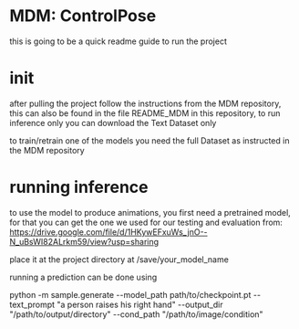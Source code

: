 # MDM: ControlPose

this is going to be a quick readme guide to run the project 

# init

after pulling the project follow the instructions from the MDM repository, this can also be found in the file README_MDM in this repository, to run inference only you can download the Text Dataset only 

to train/retrain one of the models you need the full Dataset as instructed in the MDM repository


# running inference

to use the model to produce animations, you first need a pretrained model, for that you can get the one we used for our testing and evaluation from: https://drive.google.com/file/d/1HKywEFxuWs_jnO--N_uBsWI82ALrkm59/view?usp=sharing 

place it at the project directory at /save/your_model_name


running a prediction can be done using 

python -m sample.generate --model_path path/to/checkpoint.pt --text_prompt "a person raises his right hand" --output_dir "/path/to/output/directory" --cond_path "/path/to/image/condition"


